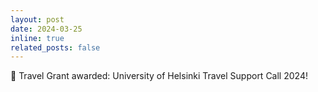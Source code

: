 ```yaml
---
layout: post
date: 2024-03-25
inline: true
related_posts: false
---
```


 🎉 Travel Grant awarded: University of Helsinki Travel Support Call 2024!